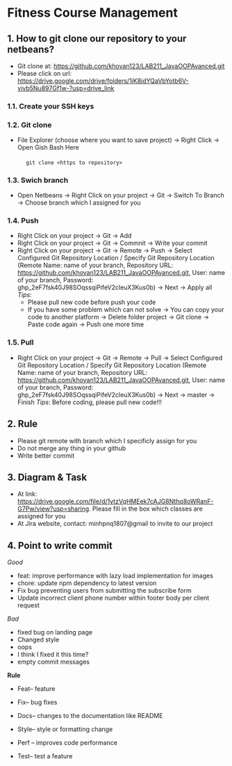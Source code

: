 # Fitness Course Management
## 1. How to git clone our repository to your netbeans?
- Git clone at: https://github.com/khovan123/LAB211_JavaOOPAvanced.git
- Please click on url: https://drive.google.com/drive/folders/1iK8idYQaVbYotb6V-vivb5Nu897Gf1w-?usp=drive_link
### 1.1. Create your SSH keys
### 1.2. Git clone
- File Explorer (choose where you want to save project) -> Right Click -> Open Gish Bash Here
#### 
          git clone <https to repository>
### 1.3. Swich branch
- Open Netbeans -> Right Click on your project -> Git -> Switch To Branch -> Choose branch which I assigned for you
### 1.4. Push
- Right Click on your project -> Git -> Add
- Right Click on your project -> Git -> Commnit -> Write your commit
- Right Click on your project -> Git -> Remote -> Push -> Select Configured Git Repository Location / Specify Git Repository Location (Remote Name: name of your branch, Repository URL: https://github.com/khovan123/LAB211_JavaOOPAvanced.git, User: name of your branch, Password: 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) -> Next -> Apply all
  *Tips*:
  - Please pull new code before push your code
  - If you have some problem which can not solve -> You can copy your code to another platform -> Delete folder project -> Git clone -> Paste code again -> Push one more time

### 1.5. Pull
- Right Click on your project -> Git -> Remote -> Pull -> Select Configured Git Repository Location / Specify Git Repository Location (Remote Name: name of your branch, Repository URL: https://github.com/khovan123/LAB211_JavaOOPAvanced.git, User: name of your branch, Password: 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) -> Next -> master -> Finish
  *Tips*: Before coding, please pull new code!!!
          
## 2. Rule
- Please git remote with branch which I specificly assign for you
- Do not merge any thing in your github
- Write better commit

## 3. Diagram & Task
- At link: https://drive.google.com/file/d/1ytzVqHMEek7cAJG8Nthq8oWRanF-G7Pw/view?usp=sharing. Please fill in the box which classes are assigned for you
- At Jira website, contact: minhpnq1807@gmail to invite to our project

## 4. Point to write commit
*Good*
- feat: improve performance with lazy load implementation for images
- chore: update npm dependency to latest version
- Fix bug preventing users from submitting the subscribe form
- Update incorrect client phone number within footer body per client request

*Bad*
- fixed bug on landing page
- Changed style
- oops
- I think I fixed it this time?
- empty commit messages

**Rule**
- Feat– feature

- Fix– bug fixes

- Docs– changes to the documentation like README

- Style– style or formatting change 

- Perf – improves code performance

- Test– test a feature
